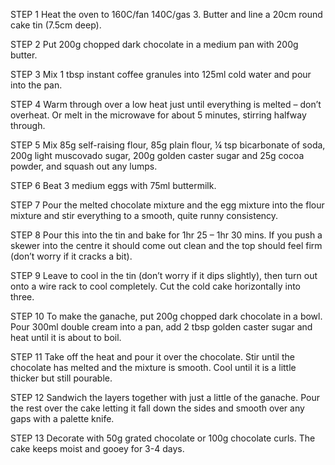 STEP 1
Heat the oven to 160C/fan 140C/gas 3. Butter and line a 20cm round cake tin (7.5cm deep).

STEP 2
Put 200g chopped dark chocolate in a medium pan with 200g butter.

STEP 3
Mix 1 tbsp instant coffee granules into 125ml cold water and pour into the pan.

STEP 4
Warm through over a low heat just until everything is melted – don’t overheat. Or melt in the microwave for about 5 minutes, stirring halfway through.

STEP 5
Mix 85g self-raising flour, 85g plain flour, ¼ tsp bicarbonate of soda, 200g light muscovado sugar, 200g golden caster sugar and 25g cocoa powder, and squash out any lumps.

STEP 6
Beat 3 medium eggs with 75ml buttermilk.

STEP 7
Pour the melted chocolate mixture and the egg mixture into the flour mixture and stir everything to a smooth, quite runny consistency.

STEP 8
Pour this into the tin and bake for 1hr 25 – 1hr 30 mins. If you push a skewer into the centre it should come out clean and the top should feel firm (don’t worry if it cracks a bit).

STEP 9
Leave to cool in the tin (don’t worry if it dips slightly), then turn out onto a wire rack to cool completely. Cut the cold cake horizontally into three.

STEP 10
To make the ganache, put 200g chopped dark chocolate in a bowl.  Pour 300ml double cream into a pan, add 2 tbsp golden caster sugar and heat until it is about to boil.

STEP 11
Take off the heat and pour it over the chocolate. Stir until the chocolate has melted and the mixture is smooth. Cool until it is a little thicker but still pourable.

STEP 12
Sandwich the layers together with just a little of the ganache. Pour the rest over the cake letting it fall down the sides and smooth over any gaps with a palette knife.

STEP 13
Decorate with 50g grated chocolate or 100g chocolate curls. The cake keeps moist and gooey for 3-4 days.